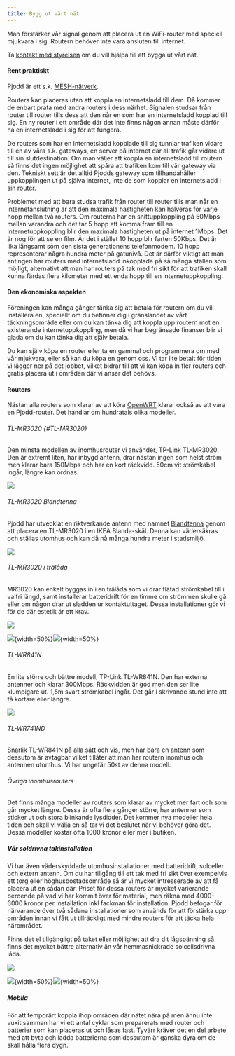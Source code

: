 ```yaml
---
title: Bygg ut vårt nät
---
```


Man förstärker vår signal genom att placera ut en WiFi-router med
speciell mjukvara i sig. Routern behöver inte vara ansluten till
internet.

Ta [kontakt med styrelsen](styrelsen.html) om du vill hjälpa till att
bygga ut vårt nät.

#### Rent praktiskt

Pjodd är ett s.k. [MESH-nätverk](https://sv.wikipedia.org/wiki/Meshnät).

Routers kan placeras utan att koppla en internetsladd till dem. Då
kommer de enbart prata med andra routers i dess närhet. Signalen studsar
från router till router tills dess att den når en som har en
internetsladd kopplad till sig. En ny router i ett område där det inte
finns någon annan måste därför ha en internetsladd i sig för att
fungera.

De routers som har en internetsladd kopplade till sig tunnlar trafiken
vidare till en av våra s.k. gateways, en server på internet där all
trafik går vidare ut till sin slutdestination. Om man väljer att koppla
en internetsladd till routern så finns det ingen möjlighet att spåra att
trafiken kom till vår gateway via den. Tekniskt sett är det alltid
Pjodds gateway som tillhandahåller uppkopplingen ut på själva internet,
inte de som kopplar en internetsladd i sin router.

Problemet med att bara studsa trafik från router till router tills man
når en internetanslutning är att den maximala hastigheten kan halveras
för varje hopp mellan två routers. Om routerna har en snittuppkoppling
på 50Mbps mellan varandra och det tar 5 hopp att komma fram till en
internetuppkoppling blir den maximala hastigheten ut på internet 1Mbps.
Det är nog för att se en film. Är det i stället 10 hopp blir farten
50Kbps. Det är lika långsamt som den sista generationens telefonmodem.
10 hopp representerar några hundra meter på gatunivå. Det är därför
viktigt att man antingen har routers med internetsladd inkopplade på så
många ställen som möjligt, alternativt att man har routers på tak med
fri sikt för att trafiken skall kunna färdas flera kilometer med ett
enda hopp till en internetuppkoppling.

#### Den ekonomiska aspekten

Föreningen kan många gånger tänka sig att betala för routern om du vill
installera en, speciellt om du befinner dig i gränslandet av vårt
täckningsområde eller om du kan tänka dig att koppla upp routern mot en
existerande internetuppkoppling, men då vi har begränsade finanser blir
vi glada om du kan tänka dig att själv betala.

Du kan själv köpa en router eller ta en gammal och programmera om med
vår mjukvara, eller så kan du köpa en genom oss. Vi tar lite betalt för
tiden vi lägger ner på det jobbet, vilket bidrar till att vi kan köpa in
fler routers och gratis placera ut i områden där vi anser det behövs.

#### Routers

Nästan alla routers som klarar av att köra [OpenWRT](https://openwrt.org/)
klarar också av att vara en Pjodd-router. Det handlar om hundratals
olika modeller.

###### TL-MR3020 {#TL-MR3020}

Den minsta modellen av inomhusrouter vi använder, TP-Link TL-MR3020. Den
är extremt liten, har inbygd antenn, drar nästan ingen som helst ström
men klarar bara 150Mbps och har en kort räckvidd. 50cm vit strömkabel
ingår, längre kan ordnas.

![](images/tl-mr3020_in_window_with_coffee_cup.jpg)

###### TL-MR3020 Blandtenna

Pjodd har utvecklat en riktverkande antenn med namnet
[Blandtenna](blandtenna.html) genom att placera en TL-MR3020 i en IKEA
Blanda-skål. Denna kan vädersäkras och ställas utomhus och kan då nå
många hundra meter i stadsmiljö.

![](images/blandtenna_16.jpg)

###### TL-MR3020 i trälåda

MR3020 kan enkelt byggas in i en trälåda som vi drar flätad strömkabel
till i valfri längd, samt installerar batteridrift för en timme om
strömmen skulle gå eller om någon drar ut sladden ur kontaktuttaget.
Dessa installationer gör vi för de där estetik är ett krav.

![](images/wooden_box_in_window_with_coffee_cup.jpg)

![](images/wooden_box_prototype_electronics_on_black_floor.jpg){width=50%}![](images/wooden_box_in_window_with_selection_of_cables.jpg){width=50%}

###### TL-WR841N

En lite större och bättre modell, TP-Link TL-WR841N. Den har externa
antenner och klarar 300Mbps. Räckvidden är god men den ser lite
klumpigare ut. 1,5m svart strömkabel ingår. Det går i skrivande stund
inte att få kortare eller längre.

![](images/tl-wr841n_in_window_with_coffe_cup.jpg)

###### TL-WR741ND

Snarlik TL-WR841N på alla sätt och vis, men har bara en antenn som
dessutom är avtagbar vilket tillåter att man har routern inomhus och
antennen utomhus. Vi har ungefär 50st av denna modell.

###### Övriga inomhusrouters

Det finns många modeller av routers som klarar av mycket mer fart och
som går mycket längre. Dessa är ofta flera gånger större, har antenner
som sticker ut och stora blinkande lysdioder. Det kommer nya modeller
hela tiden och skall vi välja en så tar vi det beslutet när vi behöver
göra det. Dessa modeller kostar ofta 1000 kronor eller mer i butiken.

##### Vår soldrivna takinstallation

Vi har även väderskyddade utomhusinstallationer med batteridrift,
solceller och extern antenn. Om du har tillgång till ett tak med fri
sikt över exempelvis ett torg eller höghusbostadsområde så är vi mycket
intresserade av att få placera ut en sådan där. Priset för dessa routers
är mycket varierande beroende på vad vi har kommit över för material,
men räkna med 4000-6000 kronor per installation inkl fackman för
installation. Pjodd befogar för närvarande över två sådana
installationer som används för att förstärka upp områden innan vi fått
ut tillräckligt med mindre routers för att täcka hela närområdet.

Finns det el tillgängligt på taket eller möjlighet att dra dit
lågspänning så finns det mycket bättre alternativ än vår hemmasnickrade
solcellsdrivna låda.

![](images/open_outdoor_router_on_black_floor.jpg)

![](images/outdoors_router_with_solar_panel_on_height,_back,_on_black_floor.jpg){width=50%}![](images/outdoors_router_with_solar_panel_on_width,_front,_on_black_floor.jpg){width=50%}

##### Mobila

För att temporärt koppla ihop områden där nätet nära på men ännu inte
vuxit samman har vi ett antal cyklar som preparerats med router och
batterier som kan placeras ut och låsas fast. Tyvärr kräver det en del
arbete med att byta och ladda batterierna som dessutom är ganska dyra om
de skall hålla flera dygn.
